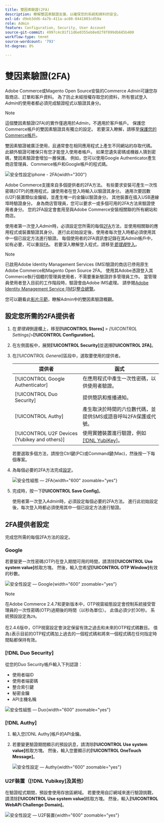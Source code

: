 ```yaml
---
title: 雙因素驗證(2FA)
description: 瞭解雙因素驗證支援，以確保您的系統和資料的安全。
exl-id: d9eb3dd6-4a7b-411a-ac08-0441803cd59a
role: Admin
feature: Configuration, Security, User Account
source-git-commit: 4997c4c01f11d6e0355eb8e02f8f099db685b400
workflow-type: tm+mt
source-wordcount: '793'
ht-degree: 0%

---
```


# 雙因素驗證(2FA)

Adobe Commerce或Magento Open Source安裝的Commerce _Admin_&#x200B;可讓您存取商店、訂單和客戶資料。 為了防止未經授權存取您的資料，所有嘗試登入&#x200B;_Admin_&#x200B;的使用者都必須完成驗證程式以驗證其身分。

>[!NOTE]
>
>這個雙因素驗證(2FA)的實作僅適用於&#x200B;_Admin_，不適用於客戶帳戶。 保護您Commerce帳戶的雙因素驗證具有獨立的設定。 若要深入瞭解，請移至[保護您的Commerce帳戶](../getting-started/commerce-account-secure.md)。

雙因素驗證被廣泛使用，且通常會在相同應用程式上產生不同網站的存取代碼。 此額外驗證可確保只有您才能登入使用者帳戶。 如果您遺失密碼或機器人猜到密碼，雙因素驗證會增加一層保護。 例如，您可以使用Google Authenticator產生商店管理員、Commerce帳戶和Google帳戶的程式碼。

![安全性設定iphone - 2FA](./assets/google-authenticator-iphone.png){width="300"}

Adobe Commerce支援來自多個提供者的2FA方法。 有些要求安裝可產生一次性密碼(OTP)的應用程式，讓使用者在登入時輸入以驗證其身分。 通用次要因數(U2F)裝置類似金鑰組，並產生唯一的金鑰以驗證身分。 其他裝置在插入USB連線埠時驗證身分。 身為商店管理員，您可以要求一或多個可用的2FA方法來驗證使用者身分。 您的2FA設定會套用至與Adobe Commerce安裝相關聯的所有網站和商店。

使用者第一次登入&#x200B;_Admin_&#x200B;時，必須設定您所需的每個[2FA](../configuration-reference/security/2fa.md)方法，並使用相關聯的應用程式或裝置驗證其身分。 進行此初始設定後，使用者每次登入時都必須使用其中一個已設定方法進行驗證。 每個使用者的2FA資訊會記錄在其&#x200B;_Admin_&#x200B;帳戶中，如有必要，可以重設[FA](security-two-factor-authentication-manage.md)。 若要深入瞭解登入程式，請移至&#x200B;[_管理員_&#x200B;登入](../getting-started/admin-signin.md)。

>[!NOTE]
>
>已啟用Adobe Identity Management Services (IMS)驗證的商店已停用原生Adobe Commerce和Magento Open Source 2FA。 使用其Adobe憑證登入其Commerce執行個體的管理員使用者，不需要重新驗證許多管理員工作。 當管理員使用者登入目前的工作階段時，驗證會由Adobe IMS處理。 請參閱[Adobe Identity Management Service (IMS)整合總覽](https://experienceleague.adobe.com/docs/commerce-admin/start/admin/ims/adobe-ims-integration-overview.html)。

您可以觀看此[影片示範](https://video.tv.adobe.com/v/339104?quality=12&learn=on)，瞭解Admin中的雙因素驗證概觀。

## 設定您所需的2FA提供者

1. 在&#x200B;_管理員_&#x200B;側邊欄上，移至&#x200B;**[!UICONTROL Stores]** > _[!UICONTROL Settings]_>**[!UICONTROL Configuration]**。

1. 在左側面板中，展開&#x200B;**[!UICONTROL Security]**&#x200B;並選擇&#x200B;**[!UICONTROL 2FA]**。

1. 在&#x200B;_[!UICONTROL General]_&#x200B;區段中，選取要使用的提供者。

   | 提供者 | 函式 |
   |--- |--- |
   | [!UICONTROL Google Authenticator] | 在應用程式中產生一次性密碼，以供使用者驗證。 |
   | [!UICONTROL Duo Security] | 提供簡訊和推播通知。 |
   | [!UICONTROL Authy] | 產生取決於時間的六位數代碼，並提供SMS或語音呼叫2FA保護或代號。 |
   | [!UICONTROL U2F Devices (Yubikey and others)] | 使用實體裝置進行驗證，例如[[!DNL YubiKey]](https://www.yubico.com/)。 |

   若要選取多個方法，請按住Ctrl鍵(PC)或Command鍵(Mac)，然後按一下每個專案。

1. 為每個必要的2FA方法完成[設定](../configuration-reference/security/2fa.md)。

   ![安全性組態 — 2FA](../configuration-reference/security/assets/2fa-general.png){width="600" zoomable="yes"}

1. 完成時，按一下&#x200B;**[!UICONTROL Save Config]**。

   使用者第一次登入&#x200B;_Admin_&#x200B;時，必須設定每個必要的2FA方法。 進行此初始設定後，每次登入時都必須使用其中一個已設定方法進行驗證。

## 2FA提供者設定

完成您所需的每個2FA方法的設定。

### Google

若要變更一次性密碼(OTP)在登入期間可用的時間，請清除&#x200B;**[!UICONTROL Use system value]**&#x200B;核取方塊。 然後，輸入您希望&#x200B;**[!UICONTROL OTP Window]**&#x200B;有效的秒數。

![安全性設定 — Google](../configuration-reference/security/assets/2fa-google.png){width="600" zoomable="yes"}

>[!NOTE]
>
>在Adobe Commerce 2.4.7和更新版本中，OTP視窗組態設定會控制系統接受管理員的一次性密碼(OTP)過期後的時間（以秒為單位）。 此值必須少於30秒。 系統預設設定為`29`。<br><br>在2.4.6版中，OTP視窗設定會決定保留有效之過去和未來的OTP程式碼數目。 值為`1`表示目前的OTP程式碼加上過去的一個程式碼和將來一個程式碼在任何指定時間點都保持有效。

### [!DNL Duo Security]

從您的Duo Security帳戶輸入下列認證：

- 使用者端ID
- 使用者端密碼
- 整合索引鍵
- 秘密金鑰
- API主機名稱

![安全性組態 — Duo](../configuration-reference/security/assets/2fa-duo-security.png){width="600" zoomable="yes"}

### [!DNL Authy]

1. 輸入您[!DNL Authy]帳戶的API金鑰。

1. 若要變更驗證期間顯示的預設訊息，請清除&#x200B;**[!UICONTROL Use system value]**&#x200B;核取方塊。 然後，輸入您要顯示的&#x200B;**[!UICONTROL OneTouch Message]**。

   ![安全性設定 — Authy](../configuration-reference/security/assets/2fa-authy.png){width="600" zoomable="yes"}

### U2F裝置（[!DNL Yubikey]及其他）

在驗證程式期間，預設會使用存放區網域。 若要使用自訂網域來進行驗證挑戰，請清除&#x200B;**[!UICONTROL Use system value]**&#x200B;核取方塊。 然後，輸入&#x200B;**[!UICONTROL WebAPi Challenge Domain]**。

![安全性設定 — U2F裝置](../configuration-reference/security/assets/2fa-u2f-key.png){width="600" zoomable="yes"}

